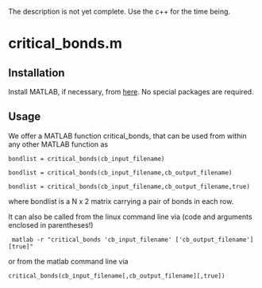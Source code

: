 The description is not yet complete. Use the c++ for the time being. 

# critical_bonds.m

## Installation

Install MATLAB, if necessary, from [here](https://ch.mathworks.com/products/matlab.html). No special packages are required. 

## Usage 

We offer a MATLAB function critical_bonds, that can be used from within any other MATLAB function as

    bondlist = critical_bonds(cb_input_filename)

    bondlist = critical_bonds(cb_input_filename,cb_output_filename)

    bondlist = critical_bonds(cb_input_filename,cb_output_filename,true)

where bondlist is a N x 2 matrix carrying a pair of bonds in each row. 
    
It can also be called from the linux command line via (code and arguments enclosed in parentheses!)

     matlab -r "critical_bonds 'cb_input_filename' ['cb_output_filename'] [true]"

or from the matlab command line via 

    critical_bonds(cb_input_filename[,cb_output_filename][,true])



